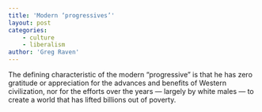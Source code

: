 ```yaml
---
title: 'Modern ‘progressives’'
layout: post
categories:
    - culture
    - liberalism
author: 'Greg Raven'
---
```


The defining characteristic of the modern “progressive” is that he has zero gratitude or appreciation for the advances and benefits of Western civilization, nor for the efforts over the years — largely by white males — to create a world that has lifted billions out of poverty.
